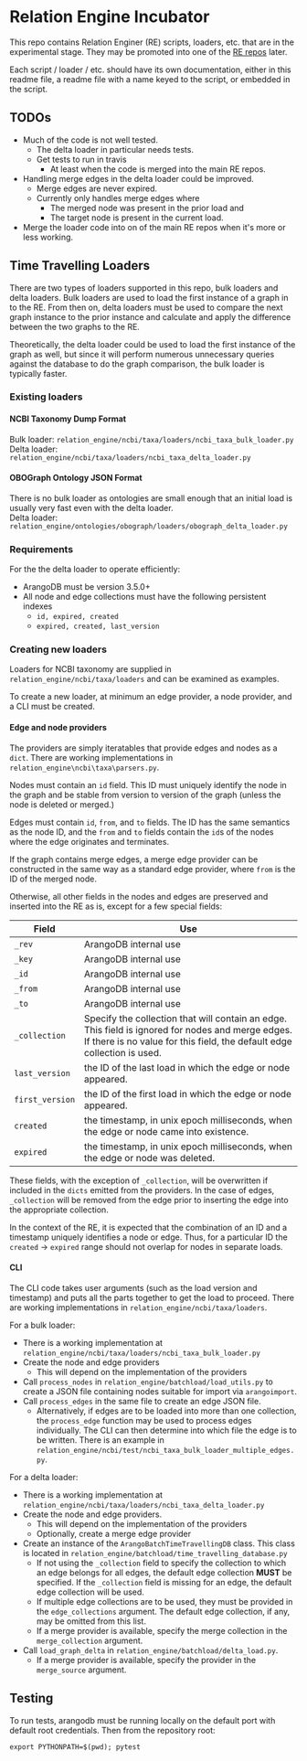 # Relation Engine Incubator

This repo contains Relation Enginer (RE) scripts, loaders, etc. that are in the experimental stage.
They may be promoted into one of the [RE repos](https://kbase.github.io/) later.

Each script / loader / etc. should have its own documentation, either in this readme file,
a readme file with a name keyed to the script, or embedded in the script.

## TODOs

* Much of the code is not well tested.
  * The delta loader in particular needs tests.
  * Get tests to run in travis
    * At least when the code is merged into the main RE repos.
* Handling merge edges in the delta loader could be improved.
  * Merge edges are never expired.
  * Currently only handles merge edges where
    * The merged node was present in the prior load and
    * The target node is present in the current load.
* Merge the loader code into on of the main RE repos when it's more or less working.

## Time Travelling Loaders

There are two types of loaders supported in this repo, bulk loaders and delta loaders. Bulk loaders
are used to load the first instance of a graph in to the RE. From then on, delta loaders must be
used to compare the next graph instance to the prior instance and calculate and apply the
difference between the two graphs to the RE.

Theoretically, the delta loader could be used to load the first instance of the graph as well,
but since it will perform numerous unnecessary queries against the database to do the graph
comparison, the bulk loader is typically faster.

### Existing loaders

#### NCBI Taxonomy Dump Format

Bulk loader: `relation_engine/ncbi/taxa/loaders/ncbi_taxa_bulk_loader.py`  
Delta loader: `relation_engine/ncbi/taxa/loaders/ncbi_taxa_delta_loader.py`

#### OBOGraph Ontology JSON Format

There is no bulk loader as ontologies are small enough that an initial load is usually very
fast even with the delta loader.  
Delta loader: `relation_engine/ontologies/obograph/loaders/obograph_delta_loader.py`

### Requirements

For the the delta loader to operate efficiently:

* ArangoDB must be version 3.5.0+
* All node and edge collections must have the following persistent indexes
  * `id, expired, created`
  * `expired, created, last_version`

### Creating new loaders

Loaders for NCBI taxonomy are supplied in `relation_engine/ncbi/taxa/loaders` and can be examined
as examples.

To create a new loader, at minimum an edge provider, a node provider, and a CLI must be
created.

#### Edge and node providers

The providers are simply iteratables that provide edges and nodes as a `dict`. There are working
implementations in `relation_engine\ncbi\taxa\parsers.py`.

Nodes must contain an `id` field. This ID must uniquely identify the node in the graph and
be stable from version to version of the graph (unless the node is deleted or merged.)

Edges must contain `id`, `from`, and `to` fields. The ID has the same semantics as the node ID,
and the `from` and `to` fields contain the `id`s of the nodes where the edge originates and
terminates.

If the graph contains merge edges, a merge edge provider can be constructed in the same way as a
standard edge provider, where `from` is the ID of the merged node.

Otherwise, all other fields in the nodes and edges are preserved and inserted into the RE as is,
except for a few special fields:

|Field|Use|
|-----|---|
|`_rev`|ArangoDB internal use|
|`_key`|ArangoDB internal use|
|`_id`|ArangoDB internal use|
|`_from`|ArangoDB internal use|
|`_to`|ArangoDB internal use|
|`_collection`|Specify the collection that will contain an edge. This field is ignored for nodes and merge edges. If there is no value for this field, the default edge collection is used.|
|`last_version`| the ID of the last load in which the edge or node appeared.|
|`first_version`| the ID of the first load in which the edge or node appeared.|
|`created`| the timestamp, in unix epoch milliseconds, when the edge or node came into existence.|
|`expired`| the timestamp, in unix epoch milliseconds, when the edge or node was deleted.|

These fields, with the exception of `_collection`, will be overwritten if included in the `dicts`
emitted from the providers. In the case of edges, `_collection` will be removed from the edge
prior to inserting the edge into the appropriate collection.

In the context of the RE, it is expected that the combination of an ID and a timestamp uniquely
identifies a node or edge. Thus, for a particular ID the `created` -> `expired` range should not
overlap for nodes in separate loads.

#### CLI

The CLI code takes user arguments (such as the load version and timestamp) and puts all the parts
together to get the load to proceed. There are working implementations in
`relation_engine/ncbi/taxa/loaders`.

For a bulk loader:
* There is a working implementation at `relation_engine/ncbi/taxa/loaders/ncbi_taxa_bulk_loader.py`
* Create the node and edge providers
  * This will depend on the implementation of the providers
* Call `process_nodes` in `relation_engine/batchload/load_utils.py` to create a JSON file
  containing nodes suitable for import via `arangoimport`.
* Call `process_edges` in the same file to create an edge JSON file.
  * Alternatively, if edges are to be loaded into more than one collection, the `process_edge`
    function may be used to process edges individually. The CLI can then determine into which
    file the edge is to be written. There is an example in
    `relation_engine/ncbi/test/ncbi_taxa_bulk_loader_multiple_edges.py`.

For a delta loader:
* There is a working implementation at
  `relation_engine/ncbi/taxa/loaders/ncbi_taxa_delta_loader.py`
* Create the node and edge providers.
  * This will depend on the implementation of the providers
  * Optionally, create a merge edge provider
* Create an instance of the `ArangoBatchTimeTravellingDB` class. This class is located in
  `relation_engine/batchload/time_travelling_database.py`
  * If not using the `_collection` field to specify the collection to which an edge belongs for
    all edges, the default edge collection **MUST** be specified. If the `_collection` field
    is missing for an edge, the default edge collection will be used.
  * If multiple edge collections are to be used, they must be provided in the `edge_collections`
    argument. The default edge collection, if any, may be omitted from this list.
  * If a merge provider is available, specify the merge collection in the `merge_collection`
    argument.
* Call `load_graph_delta` in `relation_engine/batchload/delta_load.py`.
  * If a merge provider is available, specify the provider in the `merge_source` argument.


## Testing
To run tests, arangodb must be running locally on the default port with default root credentials.
Then from the repository root:
```
export PYTHONPATH=$(pwd); pytest
```